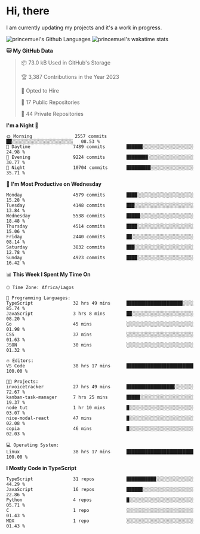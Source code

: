 # Hi, there

<!--
**princemuel/princemuel** is a ✨ _special_ ✨ repository because its `README.md` (this file) appears on your GitHub profile.

Here are some ideas to get you started:

- 🔭 I’m currently working on ...
- 🌱 I’m currently learning ...
- 👯 I’m looking to collaborate on ...
- 🤔 I’m looking for help with ...
- 💬 Ask me about ...
- 📫 How to reach me: ...
- 😄 Pronouns: ...
- ⚡ Fun fact: ...
-->

I am currently updating my projects and it's a work in progress.

![princemuel's Github Languages](https://github-readme-stats.vercel.app/api/top-langs/?username=princemuel&text_color=586069&layout=compact&hide_border=true&title_color=0366d6&count_private=true&include_all_commits=true&theme=tokyonight&show_icons=true)
![princemuel's wakatime stats](https://github-readme-stats.vercel.app/api/wakatime?username=princemuel&text_color=586069&layout=compact&hide_border=true&title_color=0366d6&count_private=true&include_all_commits=true&theme=tokyonight&show_icons=true)

<!--START_SECTION:waka-->
**🐱 My GitHub Data** 

> 📦 73.0 kB Used in GitHub's Storage 
 > 
> 🏆 3,387 Contributions in the Year 2023
 > 
> 💼 Opted to Hire
 > 
> 📜 17 Public Repositories 
 > 
> 🔑 44 Private Repositories 
 > 
**I'm a Night 🦉** 

```text
🌞 Morning                2557 commits        ██░░░░░░░░░░░░░░░░░░░░░░░   08.53 % 
🌆 Daytime                7489 commits        ██████░░░░░░░░░░░░░░░░░░░   24.98 % 
🌃 Evening                9224 commits        ████████░░░░░░░░░░░░░░░░░   30.77 % 
🌙 Night                  10704 commits       █████████░░░░░░░░░░░░░░░░   35.71 % 
```
📅 **I'm Most Productive on Wednesday** 

```text
Monday                   4579 commits        ████░░░░░░░░░░░░░░░░░░░░░   15.28 % 
Tuesday                  4148 commits        ███░░░░░░░░░░░░░░░░░░░░░░   13.84 % 
Wednesday                5538 commits        █████░░░░░░░░░░░░░░░░░░░░   18.48 % 
Thursday                 4514 commits        ████░░░░░░░░░░░░░░░░░░░░░   15.06 % 
Friday                   2440 commits        ██░░░░░░░░░░░░░░░░░░░░░░░   08.14 % 
Saturday                 3832 commits        ███░░░░░░░░░░░░░░░░░░░░░░   12.78 % 
Sunday                   4923 commits        ████░░░░░░░░░░░░░░░░░░░░░   16.42 % 
```


📊 **This Week I Spent My Time On** 

```text
🕑︎ Time Zone: Africa/Lagos

💬 Programming Languages: 
TypeScript               32 hrs 49 mins      █████████████████████░░░░   85.74 % 
JavaScript               3 hrs 8 mins        ██░░░░░░░░░░░░░░░░░░░░░░░   08.20 % 
Go                       45 mins             ░░░░░░░░░░░░░░░░░░░░░░░░░   01.98 % 
CSS                      37 mins             ░░░░░░░░░░░░░░░░░░░░░░░░░   01.63 % 
JSON                     30 mins             ░░░░░░░░░░░░░░░░░░░░░░░░░   01.32 % 

🔥 Editors: 
VS Code                  38 hrs 17 mins      █████████████████████████   100.00 % 

🐱‍💻 Projects: 
invoicetracker           27 hrs 49 mins      ██████████████████░░░░░░░   72.67 % 
kanban-task-manager      7 hrs 25 mins       █████░░░░░░░░░░░░░░░░░░░░   19.37 % 
node_tut                 1 hr 10 mins        █░░░░░░░░░░░░░░░░░░░░░░░░   03.07 % 
nice-modal-react         47 mins             █░░░░░░░░░░░░░░░░░░░░░░░░   02.08 % 
copia                    46 mins             █░░░░░░░░░░░░░░░░░░░░░░░░   02.03 % 

💻 Operating System: 
Linux                    38 hrs 17 mins      █████████████████████████   100.00 % 
```

**I Mostly Code in TypeScript** 

```text
TypeScript               31 repos            ███████████░░░░░░░░░░░░░░   44.29 % 
JavaScript               16 repos            ██████░░░░░░░░░░░░░░░░░░░   22.86 % 
Python                   4 repos             █░░░░░░░░░░░░░░░░░░░░░░░░   05.71 % 
C                        1 repo              ░░░░░░░░░░░░░░░░░░░░░░░░░   01.43 % 
MDX                      1 repo              ░░░░░░░░░░░░░░░░░░░░░░░░░   01.43 % 
```




<!--END_SECTION:waka-->
